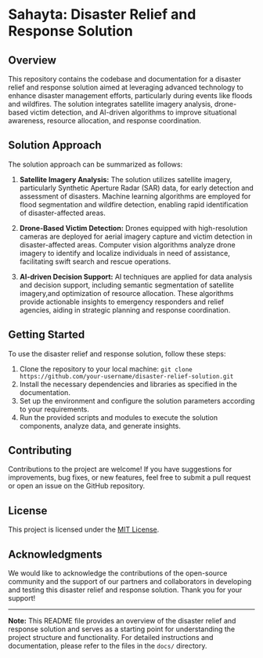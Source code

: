 # Sahayta: Disaster Relief and Response Solution

## Overview
This repository contains the codebase and documentation for a disaster relief and response solution aimed at leveraging advanced technology to enhance disaster management efforts, particularly during events like floods and wildfires. The solution integrates satellite imagery analysis, drone-based victim detection, and AI-driven algorithms to improve situational awareness, resource allocation, and response coordination.

## Solution Approach
The solution approach can be summarized as follows:

1. **Satellite Imagery Analysis:** The solution utilizes satellite imagery, particularly Synthetic Aperture Radar (SAR) data, for early detection and assessment of disasters. Machine learning algorithms are employed for flood segmentation and wildfire detection, enabling rapid identification of disaster-affected areas.

2. **Drone-Based Victim Detection:** Drones equipped with high-resolution cameras are deployed for aerial imagery capture and victim detection in disaster-affected areas. Computer vision algorithms analyze drone imagery to identify and localize individuals in need of assistance, facilitating swift search and rescue operations.

3. **AI-driven Decision Support:** AI techniques are applied for data analysis and decision support, including semantic segmentation of satellite imagery,and optimization of resource allocation. These algorithms provide actionable insights to emergency responders and relief agencies, aiding in strategic planning and response coordination.

## Getting Started
To use the disaster relief and response solution, follow these steps:

1. Clone the repository to your local machine: `git clone https://github.com/your-username/disaster-relief-solution.git`
2. Install the necessary dependencies and libraries as specified in the documentation.
3. Set up the environment and configure the solution parameters according to your requirements.
4. Run the provided scripts and modules to execute the solution components, analyze data, and generate insights.

## Contributing
Contributions to the project are welcome! If you have suggestions for improvements, bug fixes, or new features, feel free to submit a pull request or open an issue on the GitHub repository.

## License
This project is licensed under the [MIT License](LICENSE).

## Acknowledgments
We would like to acknowledge the contributions of the open-source community and the support of our partners and collaborators in developing and testing this disaster relief and response solution. Thank you for your support!

---
**Note:** This README file provides an overview of the disaster relief and response solution and serves as a starting point for understanding the project structure and functionality. For detailed instructions and documentation, please refer to the files in the `docs/` directory.

